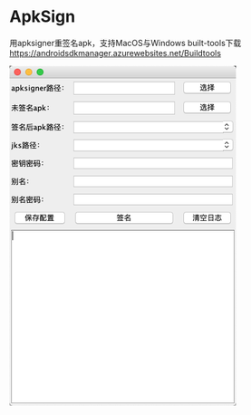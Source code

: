# ApkSign
用apksigner重签名apk，支持MacOS与Windows
built-tools下载 https://androidsdkmanager.azurewebsites.net/Buildtools

![image](https://github.com/leisurea/ApkSign/blob/master/signature/img/cover.png)
